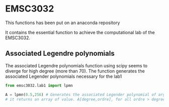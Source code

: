 # EMSC3032

This functions has been put on an anaconda repository

It contains the essential function to achieve the computational lab of the EMSC3032.

## Associated Legendre polynomials

The associated Legendre polynomials function using scipy seems to diverge for high degree (more than 70). The function generates the associated Legender polynomials necessary for the lab1

```python
from emsc3032.lab1 import lpmn

A = lpmn(0.5,256) # Generates the associated Legender polynomial of argument 0.5 up to the degree 256
# it returns an array of value. A[degree,ordre], for all ordre > degree, the returned value is 0.0
```


